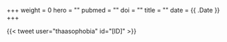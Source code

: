 +++
weight = 0
hero = ""
pubmed = ""
doi = ""
title = ""
date = {{ .Date }}
+++

{{< tweet user="thaasophobia" id="[ID]" >}}
